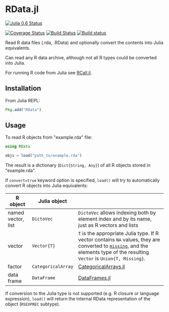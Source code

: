 # RData.jl

[![Julia 0.6 Status](http://pkg.julialang.org/badges/RData_0.6.svg)](http://pkg.julialang.org/?pkg=RData&ver=0.6)

[![Coverage Status](https://coveralls.io/repos/github/JuliaStats/RData.jl/badge.svg)](https://coveralls.io/github/JuliaStats/RData.jl)
[![Build Status](https://travis-ci.org/JuliaStats/RData.jl.svg?branch=master)](https://travis-ci.org/JuliaStats/RData.jl)
[![Build status](https://ci.appveyor.com/api/projects/status/github/JuliaStats/RData.jl?svg=true&branch=master)](https://ci.appveyor.com/project/alyst/rdata-jl/branch/master)

Read R data files (.rda, .RData) and optionally convert the contents into Julia equivalents.

Can read any R data archive, although not all R types could be converted into Julia.

For running R code from Julia see [RCall.jl](https://github.com/JuliaInterop/RCall.jl).

Installation
------------

From Julia REPL:
```julia
Pkg.add("RData")
```

Usage
-----

To read R objects from "example.rda" file:
```julia
using RData

objs = load("path_to/example.rda")
```

The result is a dictionary (`Dict{String, Any}`) of all R objects stored in "example.rda".

If `convert=true` keyword option is specified, `load()` will try to automatically
convert R objects into Julia equivalents:

| R object     | Julia object           |  |
|--------------|------------------------|--|
| named vector, list | `DictoVec` | `DictoVec` allows indexing both by element index and by its name, just as R vectors and lists |
| vector    | `Vector{T}` | `T` is the appropriate Julia type. If R vector contains `NA` values, they are converted to [`missing`](https://github.com/JuliaData/Missings.jl), and the elements type of the resulting `Vector` is `Union{T, Missing}`.
| factor     | `CategoricalArray` | [CategoricalArrays.jl](https://github.com/JuliaData/CategoricalArrays.jl) |
| data frame | `DataFrame` | [DataFrames.jl](https://github.com/JuliaData/DataFrames.jl) |

If conversion to the Julia type is not supported (e.g. R closure or language expression), `load()` will return the internal RData representation of the object (`RSEXPREC` subtype).
